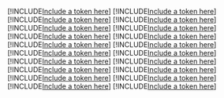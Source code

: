 [!INCLUDE[Include a token here](refs1522446225163/r1.md)]
[!INCLUDE[Include a token here](refs1522446225163/r2.md)]
[!INCLUDE[Include a token here](refs1522446225163/r3.md)]
[!INCLUDE[Include a token here](refs1522446225163/r4.md)]
[!INCLUDE[Include a token here](refs1522446225163/r5.md)]
[!INCLUDE[Include a token here](refs1522446225163/r6.md)]
[!INCLUDE[Include a token here](refs1522446225163/r7.md)]
[!INCLUDE[Include a token here](refs1522446225163/r8.md)]
[!INCLUDE[Include a token here](refs1522446225163/r9.md)]
[!INCLUDE[Include a token here](refs1522446225163/r10.md)]
[!INCLUDE[Include a token here](refs1522446225163/r11.md)]
[!INCLUDE[Include a token here](refs1522446225163/r12.md)]
[!INCLUDE[Include a token here](refs1522446225163/r13.md)]
[!INCLUDE[Include a token here](refs1522446225163/r14.md)]
[!INCLUDE[Include a token here](refs1522446225163/r15.md)]
[!INCLUDE[Include a token here](refs1522446225163/r16.md)]
[!INCLUDE[Include a token here](refs1522446225163/r17.md)]
[!INCLUDE[Include a token here](refs1522446225163/r18.md)]
[!INCLUDE[Include a token here](refs1522446225163/r19.md)]
[!INCLUDE[Include a token here](refs1522446225163/r20.md)]